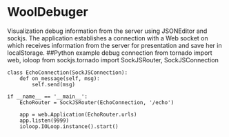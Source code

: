 # WoolDebuger
Visualization debug information from the server using JSONEditor and sockjs. The application establishes a connection with a Web socket on which receives information from the server for presentation and save her in localStorage.
##Python example debug connection
    from tornado import web, ioloop
    from sockjs.tornado import SockJSRouter, SockJSConnection

    class EchoConnection(SockJSConnection):
        def on_message(self, msg):
            self.send(msg)

    if __name__ == '__main__':
        EchoRouter = SockJSRouter(EchoConnection, '/echo')

        app = web.Application(EchoRouter.urls)
        app.listen(9999)
        ioloop.IOLoop.instance().start()
